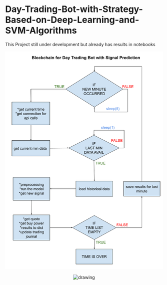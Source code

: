 # Day-Trading-Bot-with-Strategy-Based-on-Deep-Learning-and-SVM-Algorithms

This Project still under development but already has results in notebooks

<p align="center">
    <img src="pictures/blockchain.png" alt="drawing" width="800" hight="300"/>

<p align="center">
    <img src="cum_return_per_min_report.png" alt="drawing" width="300" hight="800"/>
    
